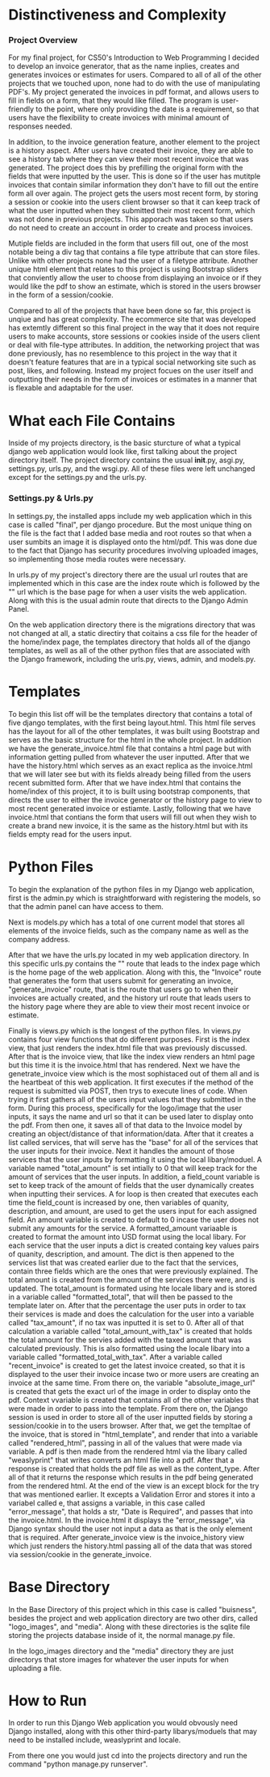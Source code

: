 # Distinctiveness and Complexity
### Project Overview
For my final project, for CS50's Introduction to Web Programming I decided to develop an invoice generator, that as the name inplies, creates and generates invoices or estimates for users. Compared to all of all of the other projects that we touched upon, none had to do with the use of manipulating PDF's. My project generated the invoices in pdf format, and allows users to fill in fields on a form, that they would like filled. The program is user-friendly to the point, where only providing the date is a requirement, so that users have the flexibility to create invoices with minimal amount of responses needed.

In addition, to the invoice generation feature, another element to the project is a history aspect. After users have created their invoice, they are able to see a history tab where they can view their most recent invoice that was generated. The project does this by prefilling the original form with the fields that were inputted by the user. This is done so if the user has mutitple invoices that contain similar information they don't have to fill out the entire form all over again. The project gets the users most recent form, by storing a session or cookie into the users client browser so that it can keep track of what the user inputted when they submitted their most recent form, which was not done in previous projects. This apporach was taken so that users do not need to create an account in order to create and process invoices.

Mutiple fields are included in the form that users fill out, one of the most notable being a div tag that contains a file type attribute that can store files. Unlike with other projects none had the user of a filetype attribute. Another unique html element that relates to this project is using Bootstrap sliders that conviently allow the user to choose from displaying an invoice or if they would like the pdf to show an estimate, which is stored in the users browser in the form of a session/cookie.

Compared to all of the projects that have been done so far, this project is unqiue and has great complexity. The ecommerce site that was developed has extemtly different so this final project in the way that it does not require users to make accounts, store sessions or cookies inside of the users client or deal with file-type attributes. In addition, the networking project that was done previously, has no resemblence to this project in the way that it doesn't feature features that are in a typical social networking site such as post, likes, and following. Instead my project focues on the user itself and outputting their needs in the form of invoices or estimates in a manner that is flexable and adaptable for the user.

# What each File Contains
Inside of my projects directory, is the basic sturcture of what a typical django web application would look like, first talking about the project directory itself. The project directory contains the usual __init__.py, asgi.py, settings.py, urls.py, and the wsgi.py. All of these files were left unchanged except for the settings.py and the urls.py.

### Settings.py & Urls.py
In settings.py, the installed apps include my web application which in this case is called "final", per django procedure. But the most unique thing on the file is the fact that I added base media and root routes so that when a user sumbits an image it is displayed onto the html/pdf. This was done due to the fact that Django has security procedures involving uploaded images, so implementing those media routes were necessary.

In urls.py of my project's directory there are the usual url routes that are implemented which in this case are the index route which is followed by the "" url which is the base page for when a user visits the web application. Along with this is the usual admin route that directs to the Django Admin Panel.

On the web application directory there is the migrations directory that was not changed at all, a static directiry that coitains a css file for the header of the home/index page, the templates directory that holds all of the django templates, as well as all of the other python files that are associated with the Django framework, including the urls.py, views, admin, and models.py.

# Templates
To begin this list off will be the templates directory that contains a total of five django templates, with the first being layout.html. This html file serves has the layout for all of the other templates, it was built using Bootstrap and serves as the basic structure for the html in the whole project. In addition we have the generate_invoice.html file that contains a html page but with information getting pulled from whatever the user inputted. After that we have the history.html which serves as an exact replica as the invoice.html that we will later see but with its fields already being filled from the users recent submitted form. After that we have index.html that contains the home/index of this project, it to is built using bootstrap components, that directs the user to either the invoice generator or the history page to view to most recent generated invoice or estiamte. Lastly, following that we have invoice.html that contians the form that users will fill out when they wish to create a brand new invoice, it is the same as the history.html but with its fields empty read for the users input.

# Python Files
To begin the explanation of the python files in my Django web application, first is the admin.py which is straightforward with registering the models, so that the admin panel can have access to them.

Next is models.py which has a total of one current model that stores all elements of the invoice fields, such as the company name as well as the company address.

After that we have the urls.py located in my web application directory. In this specific urls.py contains the "" route that leads to the index page which is the home page of the web application. Along with this, the "Invoice" route that generates the form that users submit for generating an invoice, "generate_invoice" route, that is the route that users go to when their invoices are actually created, and the history url route that leads users to the history page where they are able to view their most recent invoice or estimate.

Finally is views.py which is the longest of the python files. In views.py contains four view functions that do different purposes. First is the index view, that just renders the index.html file that was previously discussed. After that is the invoice view, that like the index view renders an html page but this time it is the invoice.html that has rendered. Next we have the genetrate_invoice view which is the most sophistaced out of them all and is the heartbeat of this web application. It first executes if the method of the request is submitted via POST, then trys to execute lines of code. When trying it first gathers all of the users input values that they submitted in the form. During this process, specifically for the logo/image that the user inputs, it says the name and url so that it can be used later to display onto the pdf. From then one, it saves all of that data to the Invoice model by creating an object/distance of that information/data. After that it creates a list called services, that will serve has the "base" for all of the services that the user inputs for their invoice. Next it handles the amount of those services that the user inputs by formatting it using the local libary/moduel. A variable named "total_amount" is set intially to 0 that will keep track for the amount of services that the user inputs. In addition, a field_count variable is set to keep track of the amount of fields that the user dynamically creates when inputting their services. A for loop is then created that executes each time the field_count is increased by one, then variables of quanity, description, and amount, are used to get the users input for each assigned field. An amount variable is created to default to 0 incase the user does not submit any amounts for the service. A formatted_amount variaable is created to format the amount into USD format using the local libary. For each service that the user inputs a dict is created containg key values pairs of quanity, description, and amount. The dict is then appened to the services list that was created earlier due to the fact that the services, contain three fields which are the ones that were previously explained. The total amount is created from the amount of the services there were, and is updated. The total_amount is formated using hte locale libary and is stored in a variable called "formatted_total", that will then be passed to the template later on. After that the percentage the user puts in order to tax their services is made and does the calculation for the user into a variable called "tax_amount", if no tax was inputted it is set to 0. After all of that calculation a variable called "total_amount_with_tax" is created that holds the total amount for the servies added with the taxed amount that was calculated previously. This is also formatted using the locale libary into a variable called "formatted_total_with_tax". After a variable called "recent_invoice" is created to get the latest invoice created, so that it is displayed to the user their invoice incase two or more users are creating an invoice at the same time. From there on, the variable "absolute_image_url" is created that gets the exact url of the image in order to display onto the pdf. Context vvariable is created that contains all of the other variables that were made in order to pass into the template. From there on, the Django session is used in order to store all of the user inputted fields by storing a session/cookie in to the users browser. After that, we get the templtae of the invoice, that is stored in "html_template", and render that into a variable called "rendered_html", passing in all of the values that were made via variable. A pdf is then made from the rendered html via the libary called "weaslyprint" that writes converts an html file into a pdf. After that a response is created that holds the pdf file as well as the content_type. After all of that it returns the response which results in the pdf being generated from the rendered html. At the end of the view is an except block for the try that was mentioned earlier. It excepts a Validation Error and stores it into a variabel called e, that assigns a variable, in this case called "error_message", that holds a str, "Date is Required", and passes that into the invoice.html. In the invoice.html it displays the "error_message", via Django syntax should the user not input a data as that is the only element that is required. After generate_invoice view is the invoice_history view which just renders the history.html passing all of the data that was stored via session/cookie in the generate_invoice.

# Base Directory
In the Base Directory of this project which in this case is called "buisness", besides the project and web application directory are two other dirs, called "logo_images", and "media". Along with these directories is the sqlite file storing the projects database inside of it, the normal manage.py file.

In the logo_images directory and the "media" directory they are just directorys that store images for whatever the user inputs for when uploading a file.

# How to Run
In order to run this Django Web application you would obvously need Django installed, along with this other third-party libarys/moduels that may need to be installed include, weaslyprint and locale.

From there one you would just cd into the projects directory and run the command "python manage.py runserver".
